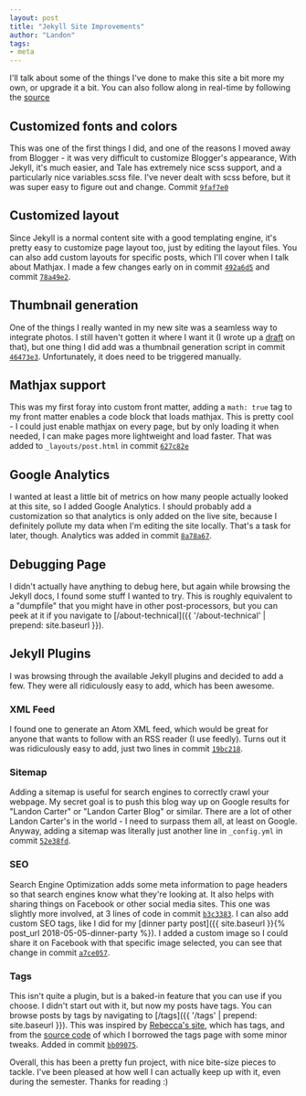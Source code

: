 ```yaml
---
layout: post
title: "Jekyll Site Improvements"
author: "Landon"
tags:
- meta
---
```


I'll talk about some of the things I've done to make this site a bit more my own, or upgrade it a bit. You can also follow along in real-time by following the [source](https://github.com/lycarter/lycarter.github.com)

## Customized fonts and colors
This was one of the first things I did, and one of the reasons I moved away from Blogger - it was very difficult to customize Blogger's appearance, With Jekyll, it's much easier, and Tale has extremely nice scss support, and a particularly nice variables.scss file. I've never dealt with scss before, but it was super easy to figure out and change. Commit [`9faf7e0`](https://github.com/lycarter/lycarter.github.com/commit/9faf7e06ed6dae4a9065417798e4d7f97b8c018e#diff-a747c56a582f71180f6c87cc19d7bae9)

## Customized layout
Since Jekyll is a normal content site with a good templating engine, it's pretty easy to customize page layout too, just by editing the layout files. You can also add custom layouts for specific posts, which I'll cover when I talk about Mathjax. I made a few changes early on in commit [`492a6d5`](https://github.com/lycarter/lycarter.github.com/commit/492a6d59076fff15e9c9365edd0ae191bb3ee4f8) and commit [`78a49e2`](https://github.com/lycarter/lycarter.github.com/commit/78a49e226a7a9d19a45e4050c636df8759be0f61).

## Thumbnail generation
One of the things I really wanted in my new site was a seamless way to integrate photos. I still haven't gotten it where I want it (I wrote up a [draft](https://github.com/lycarter/lycarter.github.com/blob/master/_drafts/2018-03-19-content-vs-perfection.md) on that), but one thing I did add was a thumbnail generation script in commit [`46473e3`](https://github.com/lycarter/lycarter.github.com/commit/46473e3efa922c3f4e51ba9b60872bebbe16de6e). Unfortunately, it does need to be triggered manually.

## Mathjax support
This was my first foray into custom front matter, adding a `math: true` tag to my front matter enables a code block that loads mathjax. This is pretty cool - I could just enable mathjax on every page, but by only loading it when needed, I can make pages more lightweight and load faster. That was added to `_layouts/post.html` in commit [`627c82e`](https://github.com/lycarter/lycarter.github.com/commit/627c82e3132542b9395a0b8afbdf92c1014ee107#diff-663f387b6a1a407ab38de055a12bc7c8)

## Google Analytics
I wanted at least a little bit of metrics on how many people actually looked at this site, so I added Google Analytics. I should probably add a customization so that analytics is only added on the live site, because I definitely pollute my data when I'm editing the site locally. That's a task for later, though. Analytics was added in commit [`8a78a67`](https://github.com/lycarter/lycarter.github.com/commit/8a78a676fbcdab491330f85305f847d3622b4b34).

## Debugging Page
I didn't actually have anything to debug here, but again while browsing the Jekyll docs, I found some stuff I wanted to try. This is roughly equivalent to a "dumpfile" that you might have in other post-processors, but you can peek at it if you navigate to [/about-technical]({{ '/about-technical' | prepend: site.baseurl }}).

## Jekyll Plugins

I was browsing through the available Jekyll plugins and decided to add a few. They were all ridiculously easy to add, which has been awesome.

### XML Feed
I found one to generate an Atom XML feed, which would be great for anyone that wants to follow with an RSS reader (I use feedly). Turns out it was ridiculously easy to add, just two lines in commit [`19bc218`](https://github.com/lycarter/lycarter.github.com/commit/19bc218d0f675fb795fd5951df3f02852b4117df).

### Sitemap
Adding a sitemap is useful for search engines to correctly crawl your webpage. My secret goal is to push this blog way up on Google results for "Landon Carter" or "Landon Carter Blog" or similar. There are a lot of other Landon Carter's in the world - I need to surpass them all, at least on Google. Anyway, adding a sitemap was literally just another line in `_config.yml` in commit [`52e38fd`](https://github.com/lycarter/lycarter.github.com/commit/52e38fd4a583010a468f069295f93c344734ffa3).

### SEO
Search Engine Optimization adds some meta information to page headers so that search engines know what they're looking at. It also helps with sharing things on Facebook or other social media sites. This one was slightly more involved, at 3 lines of code in commit [`b3c3383`](https://github.com/lycarter/lycarter.github.com/commit/b3c338366b6b62a8ce37010c81779e1c3df219b5). I can also add custom SEO tags, like I did for my [dinner party post]({{ site.baseurl }}{% post_url 2018-05-05-dinner-party %}). I added a custom image so I could share it on Facebook with that specific image selected, you can see that change in commit [`a7ce057`](https://github.com/lycarter/lycarter.github.com/commit/a7ce057a6ac20cfcf20d2802ff2e0b276413990f).

### Tags
This isn't quite a plugin, but is a baked-in feature that you can use if you choose. I didn't start out with it, but now my posts have tags. You can browse posts by tags by navigating to [/tags]({{ '/tags' | prepend: site.baseurl }}). This was inspired by [Rebecca's site](http://rebecca.li/tags/), which has tags, and from the [source code](https://github.com/rebeccali/rliwebsite) of which I borrowed the tags page with some minor tweaks. Added in commit [`bb09075`](https://github.com/lycarter/lycarter.github.com/commit/bb09075e26637d92e123af0dd8d6939e9fd82916).

Overall, this has been a pretty fun project, with nice bite-size pieces to tackle. I've been pleased at how well I can actually keep up with it, even during the semester. Thanks for reading :)